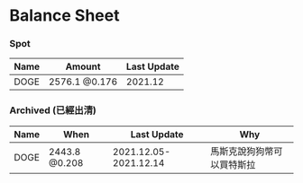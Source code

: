 # Balance Sheet

### Spot
|Name|Amount|Last Update|
|---|---|---|
|DOGE|2576.1 @0.176|2021.12|

### Archived (已經出清)
|Name|When|Last Update|Why|
|---|---|---|---|
|DOGE|2443.8 @0.208|2021.12.05-2021.12.14|馬斯克說狗狗幣可以買特斯拉|
